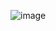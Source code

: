 ![image](https://user-images.githubusercontent.com/66080281/210099080-3c52b440-dad8-478e-a13d-f3ab26e101ac.png)
